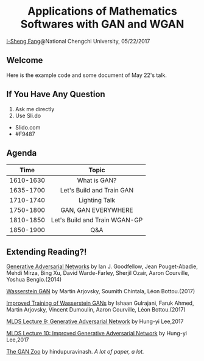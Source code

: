 # <center>Applications of Mathematics Softwares with GAN and WGAN</center>
[I-Sheng Fang](https://www.facebook.com/I.Sheng.Fang)@National Chengchi University, 05/22/2017

## Welcome
Here is the example code and some document of May 22's talk.
## If You Have Any Question
1. Ask me directly
2. Use Sli.do
  - Slido.com	
  - #F9487
## Agenda
|   Time    |             Topic             |
| :-------: | :---------------------------: |
| 1610-1630 |          What is GAN?         |
| 1635-1700 |   Let's Build and Train GAN   |
| 1710-1740 |         Lighting Talk         |
| 1750-1800 |      GAN, GAN EVERYWHERE      |
| 1810-1850 | Let's Build and Train WGAN-GP |
| 1850-1900 |              Q&A              |

## Extending Reading?!
[Generative Adversarial Networks](https://arxiv.org/abs/1406.2661) 
by Ian J. Goodfellow, Jean Pouget-Abadie, Mehdi Mirza, Bing Xu, David Warde-Farley, Sherjil Ozair, Aaron Courville, Yoshua Bengio.(2014)

[Wasserstein GAN](https://arxiv.org/abs/1701.07875) 
by Martin Arjovsky, Soumith Chintala, Léon Bottou.(2017)

[Improved Training of Wasserstein GANs](https://arxiv.org/abs/1704.00028) 
by Ishaan Gulrajani, Faruk Ahmed, Martin Arjovsky, Vincent Dumoulin, Aaron Courville, Léon Bottou.(2017)

[MLDS Lecture 9: Generative Adversarial Network](https://youtu.be/0CKeqXl5IY0)
by Hung-yi Lee,2017

[MLDS Lecture 10: Improved Generative Adversarial Network](https://youtu.be/KSN4QYgAtao)
by Hung-yi Lee,2017

[The GAN Zoo](https://github.com/hindupuravinash/the-gan-zoo) 
by hindupuravinash. *A lot of paper, a lot.*

